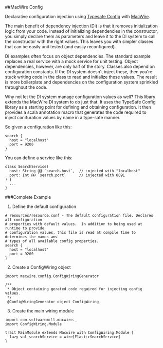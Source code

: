 ##MacWire Config

Declarative configuration injection using [Typesafe Config](https://github.com/typesafehub/config) with [MacWire](https://github.com/adamw/macwire).

The main benefit of dependency injection (DI) is that it removes initialization logic from your code. Instead of initializing dependencies in the constructor, you simply declare them as parameters and leave it to the DI system to call the constructor with the right values.  This leaves you with simpler classes that can be easily unit tested (and easily reconfigured). 

DI examples often focus on object dependencies.  The standard example replaces a real service with a mock service for unit testing.  Object dependencies, however, are only half of the story.  Classes also depend on configuration constants.  If the DI system doesn't inject these, then you're stuck writing code in the class to read and initialize these values.  The result is more boilerplate and dependencies on the configuration system sprinkled throughout the code.

Why not let the DI system manage configuration values as well?  This libary extends the MacWire DI system to do just that.  It uses the TypeSafe Config library as a starting point for defining and obtaining configuration.  It then provides a scala annotation macro that generates the code required to inject conifuration values by name in a type-safe manner. 

So given a configuration like this:

```
search {
  host = "localhost"
  port = 9200
}
```

You can define a service like this:

```
class SearchService(
  host: String @@ `search.host`,  // injected with "localhost"
  port: Int @@ `search.port`      // injected with 8091
) {
  ...
}
```
###Complete Example
1. Define the default configuration

```
# resources/resource.conf - The default configuration file. Declares all configuration 
# properties with default values.  In addition to being used at runtime to provide 
# configuration values, this file is read at compile time to determines the names ans 
# types of all available config properties.
search {
  host = "localhost"
  port = 9200
}
```

2. Create a ConfigWiring object
```
import macwire.config.ConfigWiringGenerator

/**
 * Object containing gerated code required for injecting config values.
 */
 @ConfigWiringGenerator object ConfigWiring
```

3. Create the main wiring module
```
import com.softwaremill.macwire._
import ConfigWiring.Module

trait MainModule extends Macwire with ConfigWiring.Module {
  lazy val searchService = wire[ElasticSearchService]
}

```

